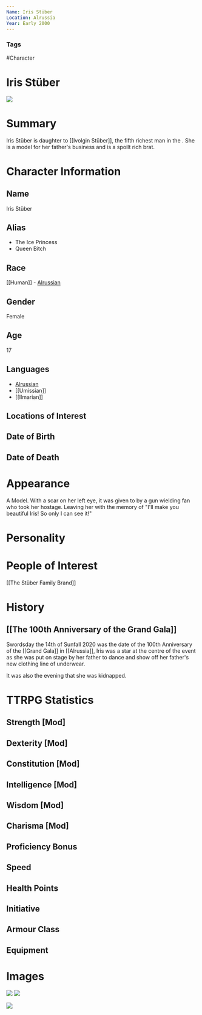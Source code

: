 ```yaml
---
Name: Iris Stüber
Location: Alrussia
Year: Early 2000
---
```


### Tags
#Character

# Iris Stüber

![](Du6Ub-iWkAAAYes.jpg)

# Summary
Iris Stüber is daughter to [[Ivolgin Stüber]], the fifth richest man in the . She is a model for her father's business and is a spoilt rich brat. 

# Character Information

## Name
Iris Stüber

## Alias
- The Ice Princess
- Queen Bitch

## Race
[[Human]] - [Alrussian](Alrussian.md)

## Gender
Female

## Age
17

## Languages
- [Alrussian](Alrussian.md)
- [[Umissian]]
- [[Ilmarian]]

## Locations of Interest

## Date of Birth

## Date of Death

# Appearance
A Model. With a scar on her left eye, it was given to by a gun wielding fan who took her hostage. Leaving her with the memory of  "I'll make you beautiful Iris! So only I can see it!" 


# Personality

# People of Interest
[[The Stüber Family Brand]]

# History

## [[The 100th Anniversary of the Grand Gala]]
Swordsday the 14th of Sunfall 2020 was the date of the 100th Anniversary of the [[Grand Gala]] in [[Alrussia]], Iris was a star at the centre of the event as she was put on stage by her father to dance and show off her father's new clothing line of underwear. 

It was also the evening that she was kidnapped. 

# TTRPG Statistics
## Strength [Mod] 

## Dexterity [Mod] 

## Constitution [Mod] 

## Intelligence [Mod] 

## Wisdom [Mod] 

## Charisma [Mod] 

## Proficiency Bonus 

## Speed 

## Health Points 

## Initiative 

## Armour Class 

## Equipment


# Images
![](DtVN8NYV4AUFU5m.jpg)
![](DtqFsU7UcAAXEA5.jpg)

![](EN2uPn8XkAI9azp.jpg)